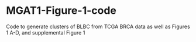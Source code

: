 # MGAT1-Figure-1-code
Code to generate clusters of BLBC from TCGA BRCA data as well as Figures 1 A-D, and supplemental Figure 1
